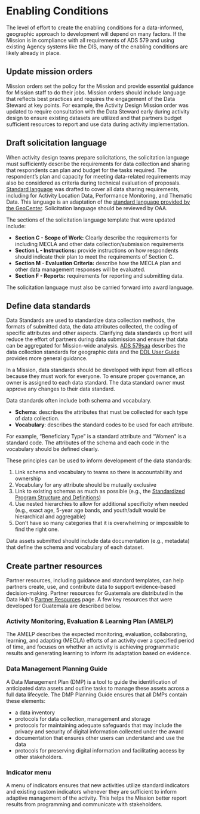 # Enabling Conditions

The level of effort to create the enabling conditions for a data-informed, geographic approach to development will depend on many factors. If the Mission is in compliance with all requirements of ADS 579 and using existing Agency systems like the DIS, many of the enabling conditions are likely already in place. 

## Update mission orders

Mission orders set the policy for the Mission and provide essential guidance for Mission staff to do their jobs. Mission orders should include language that reflects best practices and requires the engagement of the Data Steward at key points. For example, the Activity Design Mission order was updated to require consultation with the Data Steward early during activity design to ensure existing datasets are utilized and that partners budget sufficient resources to report and use data during activity implementation.

## Draft solicitation language

When activity design teams prepare solicitations, the solicitation language must sufficiently describe the requirements for data collection and sharing that respondents can plan and budget for the tasks required. The respondent’s plan and capacity for meeting data-related requirements may also be considered as criteria during technical evaluation of proposals. [Standard language](https://docs.google.com/document/d/14wAe9E_MZG3IxlOrhaabL2jO-ftZ7LScgEoRcEtPDEI/edit) was drafted to cover all data sharing requirements, including for Activity Location Data, Performance Monitoring, and Thematic Data. This language is an adaptation of the [standard language provided by the GeoCenter](https://docs.google.com/document/d/1APqCsaNMBCvhxtbTOuaBfpWFXsTgsYAZg84w2QGLJt4/edit). Solicitation language should be reviewed by OAA.

The sections of the solicitation language template that were updated include:

- **Section C - Scope of Work:** Clearly describe the requirements for including MECLA and other data collection/submission requirements
- **Section L - Instructions:** provide instructions on how respondents should indicate their plan to meet the requirements of Section C.
- **Section M - Evaluation Criteria:** describe how the MECLA plan and other data management responses will be evaluated.
- **Section F - Reports:** requirements for reporting and submitting data.

The solicitation language must also be carried forward into award language.

## Define data standards

Data Standards are used to standardize data collection methods, the formats of submitted data, the data attributes collected, the coding of specific attributes and other aspects. Clarifying data standards up front will reduce the effort of partners during data submission and ensure that data can be aggregated for Mission-wide analysis. [ADS 579saa](https://www.usaid.gov/sites/default/files/documents/579saa.pdf) describes the data collection standards for geographic data and the [DDL User Guide](https://data.usaid.gov/stories/s/User-Guide/ncfa-rh2w/) provides more general guidance. 

In a Mission, data standards should be developed with input from all offices because they must work for everyone. To ensure proper governance, an owner is assigned to each data standard. The data standard owner must approve any changes to their data standard.

Data standards often include both schema and vocabulary.

* **Schema**: describes the attributes that must be collected for each type of data collection.
* **Vocabulary**: describes the standard codes to be used for each attribute. 

For example, “Beneficiary Type” is a standard attribute and “Women” is a standard code. The attributes of the schema and each code in the vocabulary should be defined clearly. 

These principles can be used to inform development of the data standards: 

1. Link schema and vocabulary to teams so there is accountability and ownership
2. Vocabulary for any attribute should be mutually exclusive
3. Link to existing schemas as much as possible (e.g., the [Standardized Program Structure and Definitions](https://2009-2017.state.gov/f/c24132.htm))
4. Use nested hierarchies to allow for additional specificity when needed (e.g., exact age, 5-year age bands, and youth/adult would be hierarchical and aggregable)
5. Don’t have so many categories that it is overwhelming or impossible to find the right one.

Data assets submitted should include data documentation (e.g., metadata) that define the schema and vocabulary of each dataset. 

## Create partner resources

Partner resources, including guidance and standard templates, can help partners create, use, and contribute data to support evidence-based decision-making. Partner resources for Guatemala are distributed in the Data Hub's [Partner Resources](https://sites.google.com/usaid.gov/guatemaladatahub/partner-resources) page. A few key resources that were developed for Guatemala are described below.

### Activity Monitoring, Evaluation & Learning Plan (AMELP) 

The AMELP describes the expected monitoring, evaluation, collaborating, learning, and adapting (MECLA) efforts of an activity over a specified period of time, and focuses on whether an activity is achieving programmatic results and generating learning to inform its adaptation based on evidence. 

### Data Management Planning Guide

A Data Management Plan (DMP) is a tool to guide the identification of anticipated data assets and outline tasks to manage these assets across a full data lifecycle. The DMP Planning Guide ensures that all DMPs contain these elements:

* a data inventory
* protocols for data collection, management and storage
* protocols for maintaining adequate safeguards that may include the privacy and security of digital information collected under the award
* documentation that ensures other users can understand and use the data
* protocols for preserving digital information and facilitating access by other stakeholders.

### Indicator menu

A menu of indicators ensures that new activities utilize standard indicators and existing custom indicators whenever they are sufficient to inform adaptive management of the activity. This helps the Mission better report results from programming and communicate with stakeholders.